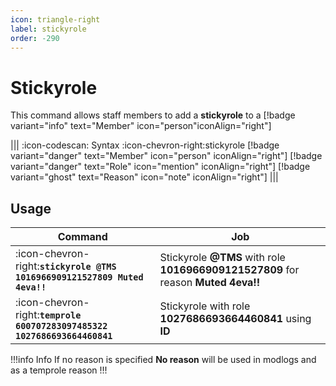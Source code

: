 ```yaml
---
icon: triangle-right
label: stickyrole
order: -290
---
```


# Stickyrole

This command allows staff members to add a **stickyrole** to a [!badge variant="info" text="Member" icon="person"iconAlign="right"]

||| :icon-codescan: Syntax
:icon-chevron-right:stickyrole [!badge variant="danger" text="Member" icon="person" iconAlign="right"] [!badge variant="danger" text="Role" icon="mention" iconAlign="right"] [!badge variant="ghost" text="Reason" icon="note" iconAlign="right"]
|||

## Usage

| Command                                                                    | Job                                                                               |
| -------------------------------------------------------------------------- | --------------------------------------------------------------------------------- |
| :icon-chevron-right:**`stickyrole @TMS 1016966909121527809 Muted 4eva!!`** | Stickyrole **@TMS** with role **1016966909121527809** for reason **Muted 4eva!!** |
| :icon-chevron-right:**`temprole 600707283097485322 1027686693664460841`**  | Stickyrole with role **1027686693664460841** using **ID**                         |

!!!info Info
If no reason is specified **No reason** will be used in modlogs and as a temprole reason
!!!
